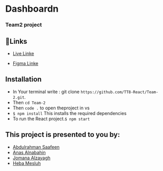 # Dashboardn 
### Team2 project
## 📌Links
- [Live Linke](https://admin-dashboard-react-app23.netlify.app/)

- [Figma Linke](https://www.figma.com/file/nEDFhVnanFFEYDAbM8Q0ZD/Admin-(Community)?node-id=0%3A1&t=28BFctEaIhynwF36-0)

## Installation
  - In Your terminal write :
    git clone `https://github.com/TT8-React/Team-2.git`.
  - Then `cd Team-2`
  - Then `code .` to open theproject in vs
  - `$ npm install` This installs the required dependencies
  - To run the React project.`$ npm start`  

## This project is presented to you by:
- [Abdulrahman Saafeen](https://github.com/Abood10s)
- [Anas Alnabahin]()
- [Jomana Alzayagh](https://github.com/Jomanahani)
- [Heba Mesluh](https://github.com/hebamesluh1)
